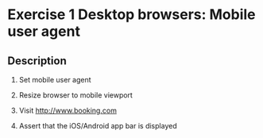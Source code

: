 # Exercise 1 Desktop browsers: Mobile user agent

## Description
1. Set mobile user agent

2. Resize browser to mobile viewport

3. Visit http://www.booking.com

4. Assert that the iOS/Android app bar is displayed
